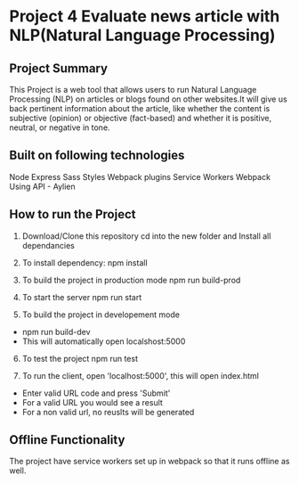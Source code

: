 # Project 4 Evaluate news article with NLP(Natural Language Processing)

## Project Summary

This Project is a web tool that allows users to run Natural Language Processing (NLP) on articles or blogs found on other websites.It will give us back pertinent information about the article, like whether the content is subjective (opinion) or objective (fact-based) and whether it is positive, neutral, or negative in tone.

## Built on following technologies

   Node Express
   Sass Styles
   Webpack plugins
   Service Workers
   Webpack
   Using API - Aylien


## How to run the Project

1. Download/Clone this repository
   cd into the new folder and Install all dependancies
    
2. To install dependency:
   npm install
   
3. To build the project in production mode
  npm run build-prod
  
4. To start the server
  npm run start
  
5. To build the project in developement mode
- npm run build-dev
- This will automatically open localshost:5000

6. To test the project
   npm run test
   
7. To run the client, open 'localhost:5000', this will open index.html
- Enter valid URL code and press 'Submit'
- For a valid URL you would see a result
- For a non valid url, no reuslts will be generated
 
        
 ## Offline Functionality

The project have service workers set up in webpack so that it runs offline as well.
